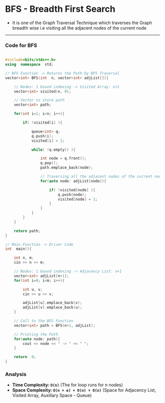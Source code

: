 # BFS - Breadth First Search

- It is one of the Graph Traversal Technique which traverses the Graph breadth wise i.e visiting all the adjacent nodes of the current node
---

### Code for BFS

``` cpp

#include<bits/stdc++.h>
using  namespace  std;

// BFS Function -> Returns the Path by BFS Traversal
vector<int> BFS(int  n, vector<int> adjList[]){

    // Nodes: 1 based indexing -> Visited Array: n+1
    vector<int> visited(n, 0);

    // Vector to store path
    vector<int> path;

    for(int i=1; i<n; i++){

        if( !visited[i] ){

            queue<int> q;
            q.push(i);
            visited[i] = 1;

            while( !q.empty() ){

                int node = q.front();
                q.pop();
                path.emplace_back(node);

                // Traversing all the adjacent nodes of the current node
                for(auto node: adjList[node]){

                    if( !visited[node] ){
                        q.push(node);
                        visited[node] = 1;
                    }
                }
            }
        }
    }

    return path;
}

// Main Function -> Driver Code
int  main(){

    int n, m;
    cin >> n >> m;

    // Nodes: 1 based indexing -> Adjacency List: n+1
    vector<int> adjList[n+1];
    for(int i=0; i<m; i++){

        int u, v;
        cin >> u >> v;

        adjList[u].emplace_back(v);
        adjList[v].emplace_back(u);
    }

    // Call to the BFS Function
    vector<int> path = BFS(n+1, adjList);

    // Printing the Path
    for(auto node: path){
        cout << node << " -> " << " ";
    }

    return  0;
}

```

### Analysis

- **Time Complexity: `O(n)`**                       (The for loop runs for n nodes)
- **Space Complexity: `O(n + e) + O(n) + O(n)`**    (Space for Adjacency List, Visited Array, Auxillary Space - Queue)
